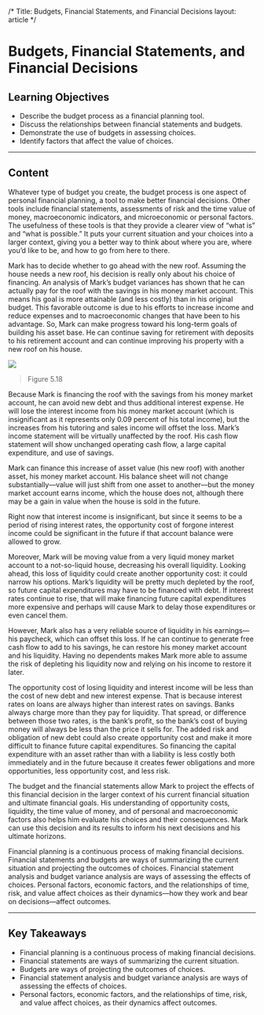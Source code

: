 /*
Title: Budgets, Financial Statements, and Financial Decisions
layout: article
*/

# Budgets, Financial Statements, and Financial Decisions

## Learning Objectives

- Describe the budget process as a financial planning tool.
- Discuss the relationships between financial statements and budgets.
- Demonstrate the use of budgets in assessing choices.
- Identify factors that affect the value of choices.



---

## Content

Whatever type of budget you create, the budget process is one aspect of personal financial planning, a tool to make better financial decisions. Other tools include financial statements, assessments of risk and the time value of money, macroeconomic indicators, and microeconomic or personal factors. The usefulness of these tools is that they provide a clearer view of “what is” and “what is possible.” It puts your current situation and your choices into a larger context, giving you a better way to think about where you are, where you’d like to be, and how to go from here to there.

Mark has to decide whether to go ahead with the new roof. Assuming the house needs a new roof, his decision is really only about his choice of financing. An analysis of Mark’s budget variances has shown that he can actually pay for the roof with the savings in his money market account. This means his goal is more attainable (and less costly) than in his original budget. This favorable outcome is due to his efforts to increase income and reduce expenses and to macroeconomic changes that have been to his advantage. So, Mark can make progress toward his long-term goals of building his asset base. He can continue saving for retirement with deposits to his retirement account and can continue improving his property with a new roof on his house.


![](../media/8655805703a11be38c18bc78a92c7b4c.jpg)
> Figure 5.18


Because Mark is financing the roof with the savings from his money market account, he can avoid new debt and thus additional interest expense. He will lose the interest income from his money market account (which is insignificant as it represents only 0.09 percent of his total income), but the increases from his tutoring and sales income will offset the loss. Mark’s income statement will be virtually unaffected by the roof. His cash flow statement will show unchanged operating cash flow, a large capital expenditure, and use of savings.

Mark can finance this increase of asset value (his new roof) with another asset, his money market account. His balance sheet will not change substantially—value will just shift from one asset to another—but the money market account earns income, which the house does not, although there may be a gain in value when the house is sold in the future.

Right now that interest income is insignificant, but since it seems to be a period of rising interest rates, the opportunity cost of forgone interest income could be significant in the future if that account balance were allowed to grow.

Moreover, Mark will be moving value from a very liquid money market account to a not-so-liquid house, decreasing his overall liquidity. Looking ahead, this loss of liquidity could create another opportunity cost: it could narrow his options. Mark’s liquidity will be pretty much depleted by the roof, so future capital expenditures may have to be financed with debt. If interest rates continue to rise, that will make financing future capital expenditures more expensive and perhaps will cause Mark to delay those expenditures or even cancel them.

However, Mark also has a very reliable source of liquidity in his earnings—his paycheck, which can offset this loss. If he can continue to generate free cash flow to add to his savings, he can restore his money market account and his liquidity. Having no dependents makes Mark more able to assume the risk of depleting his liquidity now and relying on his income to restore it later.

The opportunity cost of losing liquidity and interest income will be less than the cost of new debt and new interest expense. That is because interest rates on loans are always higher than interest rates on savings. Banks always charge more than they pay for liquidity. That spread, or difference between those two rates, is the bank’s profit, so the bank’s cost of buying money will always be less than the price it sells for. The added risk and obligation of new debt could also create opportunity cost and make it more difficult to finance future capital expenditures. So financing the capital expenditure with an asset rather than with a liability is less costly both immediately and in the future because it creates fewer obligations and more opportunities, less opportunity cost, and less risk.

The budget and the financial statements allow Mark to project the effects of this financial decision in the larger context of his current financial situation and ultimate financial goals. His understanding of opportunity costs, liquidity, the time value of money, and of personal and macroeconomic factors also helps him evaluate his choices and their consequences. Mark can use this decision and its results to inform his next decisions and his ultimate horizons.

Financial planning is a continuous process of making financial decisions. Financial statements and budgets are ways of summarizing the current situation and projecting the outcomes of choices. Financial statement analysis and budget variance analysis are ways of assessing the effects of choices. Personal factors, economic factors, and the relationships of time, risk, and value affect choices as their dynamics—how they work and bear on decisions—affect outcomes.



---

## Key Takeaways

- Financial planning is a continuous process of making financial decisions.
- Financial statements are ways of summarizing the current situation.
- Budgets are ways of projecting the outcomes of choices.
- Financial statement analysis and budget variance analysis are ways of assessing the effects of choices.
- Personal factors, economic factors, and the relationships of time, risk, and value affect choices, as their dynamics affect outcomes.



